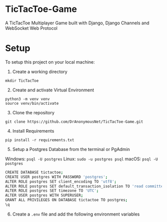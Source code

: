# TicTacToe-Game
A TicTacToe Multiplayer Game built with Django,
 Django Channels and WebSocket Web Protocol

# Setup

To setup this project on your local machine:

1. Create a working directory
```console
mkdir TicTacToe
```
2. Create and activate Virtual Environment
```console
python3 -m venv venv
source venv/bin/activate
```

3. Clone the repository
```console
git clone https://github.com/DrAnonymousNet/TicTacToe-Game.git
```

4. Install Requirements
```console
pip install -r requirements.txt
```

5. Setup a Postgres Database from the terminal or PgAdmin

Windows: `psql -U postgres`
Linux: `sudo -u postgres psql`
macOS: `psql -U postgres`

```bash
CREATE DATABASE tictactoe;
CREATE USER postgres WITH PASSWORD 'postgres';
ALTER ROLE postgres SET client_encoding TO 'utf8';
ALTER ROLE postgres SET default_transaction_isolation TO 'read committed';
ALTER ROLE postgres SET timezone TO 'UTC';
ALTER USER postgres WITH SUPERUSER;
GRANT ALL PRIVILEGES ON DATABASE tictactoe TO postgres;
\q
```


6. Create a `.env` file and add the following environment variables




